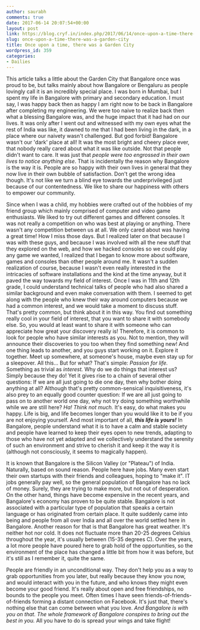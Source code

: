 ```yaml
---
author: saurabh
comments: true
date: 2017-06-14 20:07:54+00:00
layout: post
link: https://blog.cryf.in/index.php/2017/06/14/once-upon-a-time-there-was-a-garden-city/
slug: once-upon-a-time-there-was-a-garden-city
title: Once upon a time, there was a Garden City
wordpress_id: 359
categories:
- Dailies
---
```


This article talks a little about the Garden City that Bangalore once was proud to be, but talks mainly about how Bangalore or Bengaluru as people lovingly call it is an incredibly special place. I was born in Mumbai, but I spent my life in Bangalore with primary and secondary education. I must say, I was happy back then as happy I am right now to be back in Bangalore after completing my engineering. We were too naive to realize back then what a blessing Bangalore was, and the huge impact that it had had on our lives. It was only after I went out and witnessed with my own eyes what the rest of India was like, it dawned to me that I had been living in the dark, in a place where our naivety wasn't challenged. But god forbid! Bangalore wasn't our 'dark' place at all! It was the most bright and cheery place ever, that nobody really cared about what it was like outside. Not that people didn't want to care. It was just that _people were too engrossed in their own lives to notice anything else_. That is incidentally the reason why Bangalore is the way it is. People are so happy with their own lives in general that they now live in their own bubble of satisfaction. Don't get the wrong idea though. It's not like we turn a blind eye towards the underprivileged just because of our contentedness. We like to share our happiness with others to empower our community.

Since when I was a child, my hobbies were crafted out of the hobbies of my friend group which mainly comprised of computer and video game enthusiasts. We liked to try out different games and different consoles. It was not really a competition on who was best at playing or anything. There wasn't any competition between us at all. We only cared about was having a great time! How I miss those days. But I realized later on that because I was with these guys, and because I was involved with all the new stuff that they explored on the web, and how we hacked consoles so we could play any game we wanted, I realized that I began to know more about software, games and consoles than other people around me. It wasn't a sudden realization of course, because I wasn't even really interested in the intricacies of software installations and the kind at the time anyway, but it paved the way towards my field of interest. Once I was in 11th and 12th grade, I could understand technical talks of people who had also shared a similar background and even make conversation with them. I seemed to get along with the people who knew their way around computers because we had a common interest, and we would take a moment to discuss stuff. That's pretty common, but think about it in this way. You find out something really cool in your field of interest, that you want to share it with somebody else. So, you would at least want to share it with someone who can appreciate how great your discovery really is! Therefore, it is common to look for people who have similar interests as you. Not to mention, they will announce their discoveries to you too when they find something new! And one thing leads to another, and you guys start working on it. Explore it together. Meet up somewhere, at someone's house, maybe even stay up for a sleepover. All this... But for what? That's simple: _Passion for life._ Something as trivial as _interest._ Why do we do things that interest us? Simply because they do! Yet it gives rise to a chain of several other questions: If we are all just going to die one day, then why bother doing anything at all? Although that's pretty common-sensical inquisitiveness, it's also prey to an equally good counter question: If we are all just going to pass on to another world one day, why not try doing something worthwhile while we are still here? _Ha! Think not much._ It's easy, do what makes you happy. Life is big, and life becomes longer than you would like it to be if you are not enjoying yourself. And most important of all, **_this life is yours!_** In Bangalore, people understand what it is to have a calm and stable society and people have learned to keep their eyes open to new trends, adapting to those who have not yet adapted and we collectively understand the serenity of such an environment and strive to cherish it and keep it the way it is (although not consciously, it seems to magically happen).

It is known that Bangalore is the Silicon Valley (or "Plateau") of India. Naturally, based on sound reason. People here have jobs. Many even start their own startups with their friends and colleagues, hoping to "make it". IT jobs generally pay well, so the general population of Bangalore has no lack of money. Surely, they are trying to make more, but not out of desperation. On the other hand, things have become expensive in the recent years, and Bangalore's economy has proven to be quite stable. Bangalore is not associated with a particular type of population that speaks a certain language or has originated from certain place. It quite suddenly came into being and people from all over India and all over the world settled here in Bangalore. Another reason for that is that Bangalore has great weather. It's neither hot nor cold. It does not fluctuate more than 20-25 degrees Celsius throughout the year, it's usually between (15-35 degrees C). Over the years, a lot more people have poured here to grab hold of the opportunities, so the environment of the place has changed a little bit from how it was before, but it's still as I remember it, quite the same.

People are friendly in an unconditional way. They don't help you as a way to grab opportunities from you later, but really because they know you now, and would interact with you in the future, and who knows they might even become your good friend. It's really about open and free friendships, no bounds to the people you meet. Often times I have seen friends-of-friends-of-friends forming a distant connection on Facebook. It's just that, there's nothing else that can come between what you love. _And Bangalore is with you on that. The whole framework of Bangalore conspires to bring out the best in you._ All you have to do is spread your wings and take flight!
